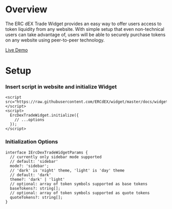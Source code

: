 # Overview

The ERC dEX Trade Widget provides an easy way to offer users access to token liquidity from any website. With simple setup that even non-technical users can take advantage of, users will be able to securely purchase tokens on any website using peer-to-peer technology.

[Live Demo](https://ercdex.github.io/widget/)

# Setup

### Insert script in website and initialize Widget

```
<script src="https://raw.githubusercontent.com/ERCdEX/widget/master/docs/widget.js"></script>
<script>
  ErcDexTradeWidget.initialize({
    // ...options
  });
</script>
```

### Initialization Options

```
interface IErcDexTradeWidgetParams {
  // currently only sidebar mode supported
  // default: 'sidebar'
  mode?: 'sidebar';
  // 'dark' is 'night' theme, 'light' is 'day' theme
  // default: 'dark'
  theme?: 'dark' | 'light'
  // optional: array of token symbols supported as base tokens
  baseTokens?: string[];
  // optional: array of token symbols supported as quote tokens
  quoteTokens?: string[];
}
```
